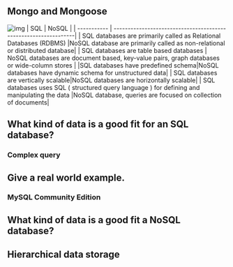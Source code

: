 ## Mongo and Mongoose
![img](https://www.kadamtech.com/wp-content/uploads/2019/01/sql-vs-no-sql-1.png)
| SQL      | NoSQL                                                            |
| -----------  | ----------------------------------------------------------------|
| SQL databases are primarily called as Relational Databases (RDBMS)          |NoSQL database are primarily called as non-relational or distributed database|
| SQL databases are table based databases     | NoSQL databases are document based, key-value pairs, graph databases or wide-column stores |
|SQL databases have predefined schema|NoSQL databases have dynamic schema for unstructured data|
| SQL databases are vertically scalable|NoSQL databases are horizontally scalable|
| SQL databases uses SQL ( structured query language ) for defining and manipulating the data        |NoSQL database, queries are focused on collection of documents|

## What kind of data is a good fit for an SQL database?
### Complex query

## Give a real world example.
### MySQL Community Edition

## What kind of data is a good fit a NoSQL database?
## Hierarchical data storage